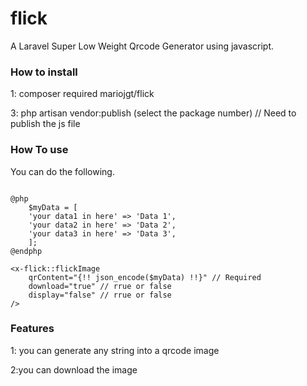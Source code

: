 # flick
A Laravel Super Low Weight Qrcode Generator using javascript.

### How to install

1: composer required mariojgt/flick

3: php artisan vendor:publish (select the package number) // Need to publish the js file

### How To use

You can do the following.

```php+HTML

@php
    $myData = [
    'your data1 in here' => 'Data 1',
    'your data2 in here' => 'Data 2',
    'your data3 in here' => 'Data 3',
    ];
@endphp

<x-flick::flickImage
    qrContent="{!! json_encode($myData) !!}" // Required
    download="true" // rrue or false
    display="false" // rrue or false
/>

```

### Features

1: you can generate any string into a qrcode image

2:you can download the image